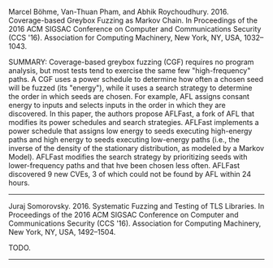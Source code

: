 Marcel Böhme, Van-Thuan Pham, and Abhik Roychoudhury. 2016. Coverage-based Greybox Fuzzing as Markov Chain. In Proceedings of the 2016 ACM SIGSAC Conference on Computer and Communications Security (CCS '16). Association for Computing Machinery, New York, NY, USA, 1032–1043.

SUMMARY: Coverage-based greybox fuzzing (CGF) requires no program analysis, but most tests tend to exercise the same few "high-frequency" paths. A CGF uses a power schedule to determine how often a chosen seed will be fuzzed (its "energy"), while it uses a search strategy to determine the order in which seeds are chosen. For example, AFL assigns consant energy to inputs and selects inputs in the order in which they are discovered. In this paper, the authors propose AFLFast, a fork of AFL that modifies its power schedules and search strategies. AFLFast implements a power schedule that assigns low energy to seeds executing high-energy paths and high energy to seeds executing low-energy paths (i.e., the inverse of the density of the stationary distribution, as modeled by a Markov Model). AFLFast modifies the search strategy by prioritizing seeds with lower-frequency paths and that hve been chosen less often. AFLFast discovered 9 new CVEs, 3 of which could not be found by AFL within 24 hours.

<hr/>

Juraj Somorovsky. 2016. Systematic Fuzzing and Testing of TLS Libraries. In Proceedings of the 2016 ACM SIGSAC Conference on Computer and Communications Security (CCS '16). Association for Computing Machinery, New York, NY, USA, 1492–1504.

TODO.

<hr/>
